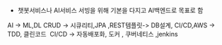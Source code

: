 - 챗봇서비스나 AI서비스 서빙을 위해 기본을 다지고 AI백엔드로 목표로 함

AI -> ML,DL
CRUD -> 시큐리티,JPA ,REST템플릿-> DB설계, CI/CD,AWS -> TDD, 클린코드 
CI/CD -> 자동배포화, 도커 , 쿠버네티스 ,jenkins